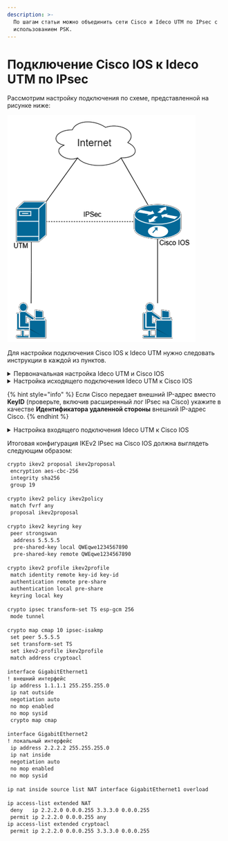 ```yaml
---
description: >-
  По шагам статьи можно объединить сети Cisco и Ideco UTM по IPsec с
  использованием PSK.
---
```


# Подключение Cisco IOS к Ideco UTM по IPsec

Рассмотрим настройку подключения по схеме, представленной на рисунке ниже:

![](../../../../.gitbook/assets/connect-utm-to-cisco-via-ipsec1.png)

Для настройки подключения Cisco IOS к Ideco UTM нужно следовать инструкции в каждой из пунктов.

<details>

<summary>Первоначальная настройка Ideco UTM и Cisco IOS</summary>

### Настройка Ideco UTM

Настройте на Ideco UTM локальный и внешний интерфейсы. Подробная информация находится в статье [Первоначальная настройка](../../../../installation/initial-setup.md).

### Настройка Cisco IOS EX

Настройку Cisco можно осуществить через консоль устройства или, воспользовавшись нашими конфигурационными скриптами, сгенерированными по адресу [https://cisco.ideco.ru/](https://cisco.ideco.ru).

#### Настройка Cisco через консоль:

1. Настройка локального интерфейса:

```
enable
conf t
interface GigabitEthernet2
ip address <локальный IP Cisco> <маска подсети>
no shutdown
ip nat inside
exit
```

2. Настройка внешнего интерфейса:

```
interface GigabitEthernet1
ip address <внешний IP Cisco> <маска подсети>
no shutdown
ip nat outside
exit
```

3. Проверьте наличие связи между внешними интерфейсами Ideco UTM и Cisco. Для этого в консоли Cisco используйте команду `ping <внешний IP UTM>`. Результат вывода команды - наличие ICMP-ответов.
4. Создание access-list с адресацией локальной сети (подробную информацию можно прочитать в [статье](https://www.cisco.com/c/ru\_ru/support/docs/security/ios-firewall/23602-confaccesslists.html)):

```
ip access-list extended NAT
permit ip <локальная подсеть Cisco> <обратная маска подсети> any
exit
```

5. Настройка NAT (подробную информацию можно прочитать в [статье](https://www.cisco.com/c/ru\_ru/support/docs/ip/network-address-translation-nat/13772-12.html)):

```
ip nat inside source list NAT interface GigabitEthernet1 overload
exit
```

6. Сохранение настроек конфигурации:

```
write memory
```

7. **После сохранения настроек проверьте, что из локальной сети Cisco присутствует доступ в сеть Интернет.**\
   Для этого перейдите на какой-нибудь сайт (например: [https://www.cisco.com/](https://www.cisco.com)) с устройства в локальной сети Cisco.

### Настройка IKEv2+IPsec на Cisco:

1. Создание proposal (подробную информацию можно прочитать в [статье](https://www.cisco.com/c/en/us/td/docs/ios-xml/ios/sec\_conn\_ike2vpn/configuration/xe-16-8/sec-flex-vpn-xe-16-8-book/sec-cfg-ikev2-flex.html#GUID-6F6D8166-508A-4669-9DDC-4FE7AE9B9939\_\_GUID-A5DB59F5-70A0-421E-86AE-AE983B283E6F)):

```
conf t
crypto ikev2 proposal ikev2proposal
encryption aes-cbc-256
integrity sha256
group 19
exit
```

2. Создание policy (подробную информацию можно прочитать в [статье](https://www.cisco.com/c/en/us/td/docs/ios-xml/ios/sec\_conn\_ike2vpn/configuration/xe-16-8/sec-flex-vpn-xe-16-8-book/sec-cfg-ikev2-flex.html#GUID-B5C198FE-97D9-4F74-88C6-6B5802195772\_\_GUID-613A19C3-C5D6-456A-8D8A-4693F3553ED3)):

```
crypto ikev2 policy ikev2policy
match fvrf any
proposal ikev2proposal
exit
```

3. Создание peer (key\_id - идентификатор удаленной стороны, т.е. Ideco UTM). Подробную информацию можно прочитать в [статье](https://www.cisco.com/c/en/us/td/docs/ios-xml/ios/sec\_conn\_ike2vpn/configuration/xe-16-8/sec-flex-vpn-xe-16-8-book/sec-cfg-ikev2-flex.html#GUID-D6AC9B42-1F22-4F60-A06A-A72575181659\_\_GUID-A1CB9A0A-6098-475C-99BE-5D41009CD9A9):

```
crypto ikev2 keyring key
peer strongswan
address <внешний IP UTM-a>
identity key-id <key_id>
pre-shared-key local <psk>
pre-shared-key remote <psk>
exit
exit
```

4. Создание IKEv2 profile (подробную информацию можно прочитать в [статье ](https://www.cisco.com/c/en/us/td/docs/ios-xml/ios/sec\_conn\_ike2vpn/configuration/xe-16-8/sec-flex-vpn-xe-16-8-book/sec-cfg-ikev2-flex.html#task\_20288C58E8B1416897A763FABA8B0885\_\_GUID-B31A2B1F-E07A-4DA9-8CEA-45D92E283D14)):

```
crypto ikev2 profile ikev2profile
match identity remote address <внешний IP UTM-a> 255.255.255.255
authentication remote pre-share
authentication local pre-share
keyring local key
exit
```

5. Настройка шифрования в esp:

```
crypto ipsec transform-set TS esp-gcm 256
mode tunnel
exit
```

6. Создание ipsec-isakmp:

```
crypto map cmap 10 ipsec-isakmp
set peer <внешний IP UTM-a>
set transform-set TS
set ikev2-profile ikev2profile
match address cryptoacl
exit
```

7. Настройка crypto map на внешнем интерфейсе:

```
interface GigabitEthernet1
crypto map cmap
exit
```

8. Создание access-list для трафика между локальными сетями Cisco и UTM:

```
ip access-list extended cryptoacl
permit ip <локальная подсеть Cisco> <обратная маска подсети> <локальная подсеть UTM> <обратная маска подсети>
exit
```

9. Добавление в access-list NAT исключения трафика между локальными сетями Cisco и UTM (правило `deny` должно оказаться выше чем `permit`):

```
ip access-list extended NAT
no permit ip <локальная подсеть Cisco> <обратная маска подсети> any
deny ip <локальная подсеть Cisco> <обратная маска подсети> <локальная подсеть UTM> <обратная маска подсети>
permit ip <локальная подсеть Cisco> <обратная маска подсети> any
exit

end
```

10. Сохранение настроек конфигурации:

```
write memory
```

</details>

<details>

<summary>Настройка исходящего подключения Ideco UTM к Cisco IOS</summary>

Для настройки исходящего IPsec подключения на Ideco UTM выполните действия:

1. В веб-интерфейсе Ideco UTM откройте вкладку **Сервисы -> IPsec -> Устройства(исходящие подключения)**.
2. Добавьте новое подключение:

* **Название** – любое;
* **Тип аутентификации** – PSK;
* **PSK** – будет сгенерирован случайный PSK-ключ. Он потребуется, чтобы настроить подключение в Cisco;
* **Идентификатор UTM** – введенный вами ключ будет использоваться для идентификации исходящего подключения. Введите также этот идентификатор в Cisco;
* **Домашние локальные сети** – укажите локальную сеть Ideco UTM;
* **Удалённые локальные сети** – укажите локальную сеть Cisco.

3. Проверьте, что подключение установилось (в столбце **Статусы** зеленым цветом будет подсвечена надпись **Установлено**).
4. Проверьте наличие трафика между локальными сетями (TCP и web).

</details>

{% hint style="info" %}
Если Cisco передает внешний IP-адрес вместо **KeyID** (проверьте, включив расширенный лог IPsec на Cisco) укажите в качестве **Идентификатора удаленной стороны** внешний IP-адрес Cisco.
{% endhint %}

<details>

<summary>Настройка входящего подключения Ideco UTM к Cisco IOS</summary>

Для настройки входящего IPsec подключения на Ideco UTM выполните действия:

1. В веб-интерфейсе Ideco UTM откройте вкладку **Сервисы -> IPsec -> Устройства(входящие подключения)**.
2. Добавьте новое подключение:

* **Название** – любое;
* **Тип аутентификации** – PSK;
* **PSK** – укажите PSK-ключ;
* **Идентификатор удаленной стороны** – вставьте идентификатор Cisco (параметр Key ID);
* **Домашние локальные сети** – укажите локальную сеть Ideco UTM;
* **Удалённые локальные сети** – укажите локальную сеть Cisco.

3. Сохраните созданное подключение, затем нажмите на кнопку **Включить**.
4. Проверьте, что подключение установлено (в столбце **Статусы** зеленым цветом будет подсвечена надпись **Установлено**).
5. Проверьте наличие трафика между локальными сетями (TCP и web).

</details>

Итоговая конфигурация IKEv2 IPsec на Cisco IOS должна выглядеть следующим образом:

```
crypto ikev2 proposal ikev2proposal
 encryption aes-cbc-256
 integrity sha256
 group 19

crypto ikev2 policy ikev2policy
 match fvrf any
 proposal ikev2proposal

crypto ikev2 keyring key
 peer strongswan
  address 5.5.5.5
  pre-shared-key local QWEqwe1234567890
  pre-shared-key remote QWEqwe1234567890

crypto ikev2 profile ikev2profile
 match identity remote key-id key-id
 authentication remote pre-share
 authentication local pre-share
 keyring local key

crypto ipsec transform-set TS esp-gcm 256
 mode tunnel

crypto map cmap 10 ipsec-isakmp
 set peer 5.5.5.5
 set transform-set TS
 set ikev2-profile ikev2profile
 match address cryptoacl

interface GigabitEthernet1
! внешний интерфейс
 ip address 1.1.1.1 255.255.255.0
 ip nat outside
 negotiation auto
 no mop enabled
 no mop sysid
 crypto map cmap

interface GigabitEthernet2
! локальный интерфейс
 ip address 2.2.2.2 255.255.255.0
 ip nat inside
 negotiation auto
 no mop enabled
 no mop sysid

ip nat inside source list NAT interface GigabitEthernet1 overload

ip access-list extended NAT
 deny   ip 2.2.2.0 0.0.0.255 3.3.3.0 0.0.0.255
 permit ip 2.2.2.0 0.0.0.255 any
ip access-list extended cryptoacl
 permit ip 2.2.2.0 0.0.0.255 3.3.3.0 0.0.0.255
```
